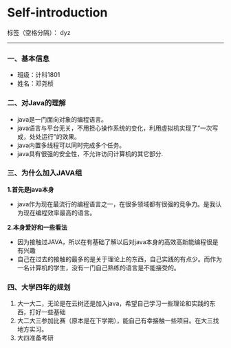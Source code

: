 # Self-introduction

标签（空格分隔）： dyz 

---

### 一、基本信息

 - 班级：计科1801
 - 姓名：邓尧桢

### 二、对Java的理解
- java是一门面向对象的编程语言。
- java语言与平台无关，不用担心操作系统的变化，利用虚拟机实现了“一次写成，处处运行”的效果。
- java内置多线程可以同时完成多个任务。
- java具有很强的安全性，不允许访问计算机的其它部分.


### 三、为什么加入JAVA组
**1.首先是java本身**

 - java作为现在最流行的编程语言之一，在很多领域都有很强的竞争力。是我认为现在编程效率最高的语言。



**2.本身爱好和一些看法**

 - 因为接触过JAVA，所以在有基础了解以后对java本身的高效高新能编程很是有兴趣
 - 自己在过去的接触的最多的是关于理论上的东西，自己实践的有点少。而作为一名计算机的学生，没有一门自己熟练的语言是不能接受的。

### 四、大学四年的规划

 1. 大一大二，无论是在云树还是加入java，希望自己学习一些理论和实践的东西，打好一些基础
 2. 大二大三参加比赛（原本是在下学期），能自己有幸接触一些项目。在大三找地方实习。
 3. 大四准备考研
